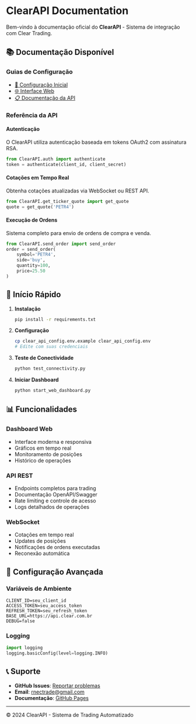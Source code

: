 # ClearAPI Documentation

Bem-vindo à documentação oficial do **ClearAPI** - Sistema de integração com Clear Trading.

## 📚 Documentação Disponível

### Guias de Configuração
- [📖 Configuração Inicial](../README_CONFIG.md)
- [🌐 Interface Web](../README_WEB_INTERFACE.md)
- [📋 Documentação da API](../clear_api_documentation.md)

### Referência da API

#### Autenticação
O ClearAPI utiliza autenticação baseada em tokens OAuth2 com assinatura RSA.

```python
from ClearAPI.auth import authenticate
token = authenticate(client_id, client_secret)
```

#### Cotações em Tempo Real
Obtenha cotações atualizadas via WebSocket ou REST API.

```python
from ClearAPI.get_ticker_quote import get_quote
quote = get_quote('PETR4')
```

#### Execução de Ordens
Sistema completo para envio de ordens de compra e venda.

```python
from ClearAPI.send_order import send_order
order = send_order(
    symbol='PETR4',
    side='buy',
    quantity=100,
    price=25.50
)
```

## 🚀 Início Rápido

1. **Instalação**
   ```bash
   pip install -r requirements.txt
   ```

2. **Configuração**
   ```bash
   cp clear_api_config.env.example clear_api_config.env
   # Edite com suas credenciais
   ```

3. **Teste de Conectividade**
   ```bash
   python test_connectivity.py
   ```

4. **Iniciar Dashboard**
   ```bash
   python start_web_dashboard.py
   ```

## 📊 Funcionalidades

### Dashboard Web
- Interface moderna e responsiva
- Gráficos em tempo real
- Monitoramento de posições
- Histórico de operações

### API REST
- Endpoints completos para trading
- Documentação OpenAPI/Swagger
- Rate limiting e controle de acesso
- Logs detalhados de operações

### WebSocket
- Cotações em tempo real
- Updates de posições
- Notificações de ordens executadas
- Reconexão automática

## 🔧 Configuração Avançada

### Variáveis de Ambiente
```env
CLIENT_ID=seu_client_id
ACCESS_TOKEN=seu_access_token
REFRESH_TOKEN=seu_refresh_token
BASE_URL=https://api.clear.com.br
DEBUG=false
```

### Logging
```python
import logging
logging.basicConfig(level=logging.INFO)
```

## 📞 Suporte

- **GitHub Issues**: [Reportar problemas](https://github.com/rnec/ClearAPI/issues)
- **Email**: rnectrade@gmail.com
- **Documentação**: [GitHub Pages](https://rnec.github.io/ClearAPI/)

---

© 2024 ClearAPI - Sistema de Trading Automatizado
